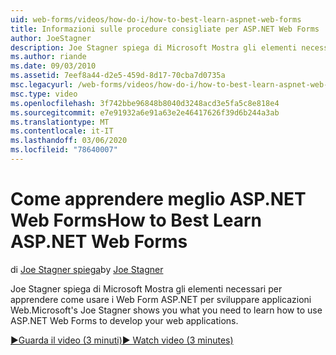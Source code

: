 ```yaml
---
uid: web-forms/videos/how-do-i/how-to-best-learn-aspnet-web-forms
title: Informazioni sulle procedure consigliate per ASP.NET Web Forms | Microsoft Docs
author: JoeStagner
description: Joe Stagner spiega di Microsoft Mostra gli elementi necessari per apprendere come usare i Web Form ASP.NET per sviluppare applicazioni Web.
ms.author: riande
ms.date: 09/03/2010
ms.assetid: 7eef8a44-d2e5-459d-8d17-70cba7d0735a
msc.legacyurl: /web-forms/videos/how-do-i/how-to-best-learn-aspnet-web-forms
msc.type: video
ms.openlocfilehash: 3f742bbe96848b8040d3248acd3e5fa5c8e818e4
ms.sourcegitcommit: e7e91932a6e91a63e2e46417626f39d6b244a3ab
ms.translationtype: MT
ms.contentlocale: it-IT
ms.lasthandoff: 03/06/2020
ms.locfileid: "78640007"
---
```

# <a name="how-to-best-learn-aspnet-web-forms"></a><span data-ttu-id="eea51-103">Come apprendere meglio ASP.NET Web Forms</span><span class="sxs-lookup"><span data-stu-id="eea51-103">How to Best Learn ASP.NET Web Forms</span></span>

<span data-ttu-id="eea51-104">di [Joe Stagner spiega](https://github.com/JoeStagner)</span><span class="sxs-lookup"><span data-stu-id="eea51-104">by [Joe Stagner](https://github.com/JoeStagner)</span></span>

<span data-ttu-id="eea51-105">Joe Stagner spiega di Microsoft Mostra gli elementi necessari per apprendere come usare i Web Form ASP.NET per sviluppare applicazioni Web.</span><span class="sxs-lookup"><span data-stu-id="eea51-105">Microsoft's Joe Stagner shows you what you need to learn how to use ASP.NET Web Forms to develop your web applications.</span></span>

[<span data-ttu-id="eea51-106">&#9654;Guarda il video (3 minuti)</span><span class="sxs-lookup"><span data-stu-id="eea51-106">&#9654; Watch video (3 minutes)</span></span>](https://channel9.msdn.com/Blogs/ASP-NET-Site-Videos/how-to-best-learn-aspnet-web-forms)
